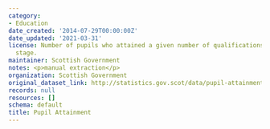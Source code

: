 ```yaml
---
category:
- Education
date_created: '2014-07-29T00:00:00Z'
date_updated: '2021-03-31'
license: Number of pupils who attained a given number of qualifications by level and
  stage.
maintainer: Scottish Government
notes: <p>manual extraction</p>
organization: Scottish Government
original_dataset_link: http://statistics.gov.scot/data/pupil-attainment
records: null
resources: []
schema: default
title: Pupil Attainment
---
```


